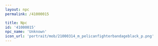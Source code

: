 ```yaml
---
layout: npc
permalink: /41000015

title: Npc
id: '41000015'
npc_name: 'Unknown'
icon_url: 'portrait/mob/21000314_m_pelicanfighterbandageblack_p.png'
---
```

